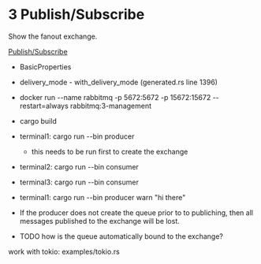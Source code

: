 # 3 Publish/Subscribe

Show the fanout exchange.

[Publish/Subscribe](https://www.rabbitmq.com/tutorials/tutorial-three-python.html)

* BasicProperties
* delivery_mode - with_delivery_mode (generated.rs line 1396)

* docker run --name rabbitmq -p 5672:5672 -p 15672:15672 --restart=always rabbitmq:3-management
* cargo build
* terminal1: cargo run --bin producer
  * this needs to be run first to create the exchange
* terminal2: cargo run --bin consumer
* terminal3: cargo run --bin consumer
* terminal1: cargo run --bin producer warn "hi there"

* If the producer does not create the queue prior to to publiching, then all messages published to the exchange will be lost.
* TODO how is the queue automatically bound to the exchange?

work with tokio: examples/tokio.rs
